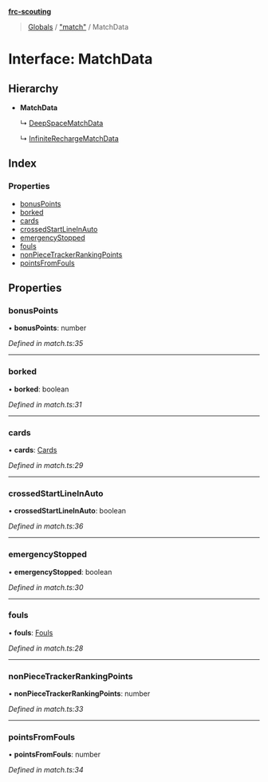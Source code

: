 **[frc-scouting](../README.md)**

> [Globals](../globals.md) / ["match"](../modules/_match_.md) / MatchData

# Interface: MatchData

## Hierarchy

* **MatchData**

  ↳ [DeepSpaceMatchData](_games_deep_space_.deepspacematchdata.md)

  ↳ [InfiniteRechargeMatchData](_games_infinite_recharge_.infiniterechargematchdata.md)

## Index

### Properties

* [bonusPoints](_match_.matchdata.md#bonuspoints)
* [borked](_match_.matchdata.md#borked)
* [cards](_match_.matchdata.md#cards)
* [crossedStartLineInAuto](_match_.matchdata.md#crossedstartlineinauto)
* [emergencyStopped](_match_.matchdata.md#emergencystopped)
* [fouls](_match_.matchdata.md#fouls)
* [nonPieceTrackerRankingPoints](_match_.matchdata.md#nonpiecetrackerrankingpoints)
* [pointsFromFouls](_match_.matchdata.md#pointsfromfouls)

## Properties

### bonusPoints

•  **bonusPoints**: number

*Defined in match.ts:35*

___

### borked

•  **borked**: boolean

*Defined in match.ts:31*

___

### cards

•  **cards**: [Cards](_match_.cards.md)

*Defined in match.ts:29*

___

### crossedStartLineInAuto

•  **crossedStartLineInAuto**: boolean

*Defined in match.ts:36*

___

### emergencyStopped

•  **emergencyStopped**: boolean

*Defined in match.ts:30*

___

### fouls

•  **fouls**: [Fouls](_match_.fouls.md)

*Defined in match.ts:28*

___

### nonPieceTrackerRankingPoints

•  **nonPieceTrackerRankingPoints**: number

*Defined in match.ts:33*

___

### pointsFromFouls

•  **pointsFromFouls**: number

*Defined in match.ts:34*
